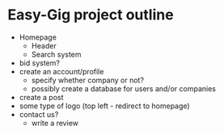 # Easy-Gig project outline

- Homepage
    - Header
    - Search system
- bid system?
- create an account/profile
    - specify whether company or not?
    - possibly create a database for users and/or companies
- create a post
- some type of logo (top left - redirect to homepage)
- contact us?
    - write a review

